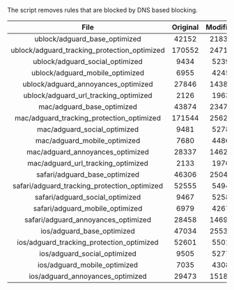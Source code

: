 The script removes rules that are blocked by DNS based blocking.


| File | Original | Modified |
|:----:|:-----:|:-----:|
| ublock/adguard_base_optimized | 42152 | 21834 |
| ublock/adguard_tracking_protection_optimized | 170552 | 24719 |
| ublock/adguard_social_optimized | 9434 | 5239 |
| ublock/adguard_mobile_optimized | 6955 | 4245 |
| ublock/adguard_annoyances_optimized | 27846 | 14386 |
| ublock/adguard_url_tracking_optimized | 2126 | 1963 |
| mac/adguard_base_optimized | 43874 | 23477 |
| mac/adguard_tracking_protection_optimized | 171544 | 25626 |
| mac/adguard_social_optimized | 9481 | 5278 |
| mac/adguard_mobile_optimized | 7680 | 4486 |
| mac/adguard_annoyances_optimized | 28337 | 14626 |
| mac/adguard_url_tracking_optimized | 2133 | 1970 |
| safari/adguard_base_optimized | 46306 | 25041 |
| safari/adguard_tracking_protection_optimized | 52555 | 5494 |
| safari/adguard_social_optimized | 9467 | 5258 |
| safari/adguard_mobile_optimized | 6979 | 4267 |
| safari/adguard_annoyances_optimized | 28458 | 14698 |
| ios/adguard_base_optimized | 47034 | 25538 |
| ios/adguard_tracking_protection_optimized | 52601 | 5501 |
| ios/adguard_social_optimized | 9505 | 5277 |
| ios/adguard_mobile_optimized | 7035 | 4308 |
| ios/adguard_annoyances_optimized | 29473 | 15182 |